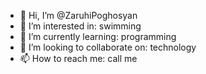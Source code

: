 - 👋 Hi, I’m @ZaruhiPoghosyan
- 👀 I’m interested in: swimming
- 🌱 I’m currently learning: programming
- 💞️ I’m looking to collaborate on: technology
- 📫 How to reach me: call me

<!---
ZaruhiPoghosyan/ZaruhiPoghosyan is a ✨ special ✨ repository because its `README.md` (this file) appears on your GitHub profile.
You can click the Preview link to take a look at your changes.
--->
